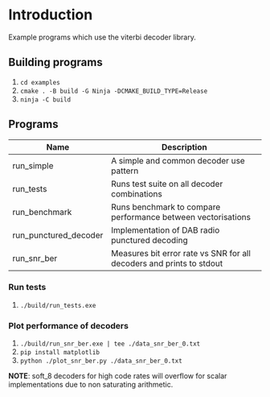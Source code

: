 # Introduction
Example programs which use the viterbi decoder library.

## Building programs
1. ```cd examples```
2. ```cmake . -B build -G Ninja -DCMAKE_BUILD_TYPE=Release```
3. ```ninja -C build```

## Programs
| Name | Description |
| --- | --- |
| run_simple            | A simple and common decoder use pattern |
| run_tests             | Runs test suite on all decoder combinations |
| run_benchmark         | Runs benchmark to compare performance between vectorisations |
| run_punctured_decoder | Implementation of DAB radio punctured decoding |
| run_snr_ber           | Measures bit error rate vs SNR for all decoders and prints to stdout |

### Run tests
1. ```./build/run_tests.exe```

### Plot performance of decoders
1. ```./build/run_snr_ber.exe | tee ./data_snr_ber_0.txt```
2. ```pip install matplotlib```
3. ```python ./plot_snr_ber.py ./data_snr_ber_0.txt```

**NOTE**: soft_8 decoders for high code rates will overflow for scalar implementations due to non saturating arithmetic.
